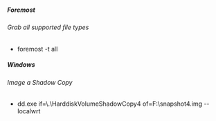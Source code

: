 ##### Foremost
###### Grab all supported file types
* foremost -t all 

##### Windows
###### Image a Shadow Copy
* dd.exe if=\\.\\HarddiskVolumeShadowCopy4 of=F:\snapshot4.img --localwrt
